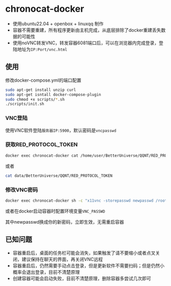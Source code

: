 # chronocat-docker

- 使用ubuntu22.04 + openbox + linuxqq 制作
- 容器不需要重建，所有程序更新由主机完成，从底层排除了docker重建丢失数据的可能性
- 使用noVNC转发VNC，转发容器6081端口后，可以在浏览器内完成登录，登陆地址为`IP:Port/vnc.html`

## 使用

修改docker-compose.yml的端口配置

```bash
sudo apt-get install unzip curl
sudo apt-get isntall docker-compose-plugin
sudo chmod +x scripts/*.sh
./scripts/init.sh
```

### VNC登陆

使用VNC软件登陆`服务器IP:5900`，默认密码是`vncpasswd`

### 获取RED_PROTOCOL_TOKEN

```bash
docker exec chronocat-docker cat /home/user/BetterUniverse/QQNT/RED_PROTOCOL_TOKEN
```
或者
```bash
cat data/BetterUniverse/QQNT/RED_PROTOCOL_TOKEN
```

### 修改VNC密码

```bash
docker exec chronocat-docker sh -c "x11vnc -storepasswd newpasswd /root/.vnc/passwd"
```

或者在docker启动容器时配置环境变量`VNC_PASSWD`

其中newpasswd换成你的新密码，立即生效，无需重启容器

## 已知问题

- 容器重启后，桌面的任务栏可能会消失，如果触发了请不要缩小或者点叉关闭，建议保持在聊天的界面，再关闭VNC远程
- 容器重启后，仍然需要手动点击登录，但是更新软件不需要扫码；但是仍然小概率会退出登录，目前不清楚原理
- 创建容器可能会启动失败，目前不清楚原理，删除容器多尝试几次即可


